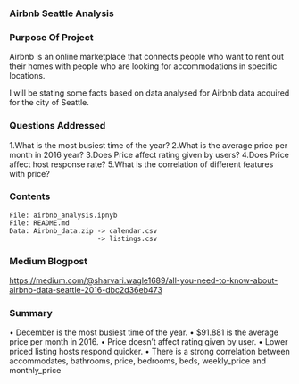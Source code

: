 ### Airbnb Seattle Analysis

###  Purpose Of Project

Airbnb is an online marketplace that connects people who want to rent out their homes with people who are looking for accommodations in specific locations.

I will be stating some facts based on data analysed for Airbnb data acquired for the city of Seattle.


### Questions Addressed

1.What is the most busiest time of the year?
2.What is the average price per month in 2016 year?
3.Does Price affect rating given by users?
4.Does Price affect host response rate?
5.What is the correlation of different features with price?

### Contents
    
    File: airbnb_analysis.ipnyb 
    File: README.md
    Data: Airbnb_data.zip -> calendar.csv
                          -> listings.csv
          
###  Medium Blogpost
https://medium.com/@sharvari.wagle1689/all-you-need-to-know-about-airbnb-data-seattle-2016-dbc2d36eb473


###  Summary
•	December is the most busiest time of the year.
•	$91.881 is the average price per month in 2016.
•	Price doesn’t affect rating given by user.
•	Lower priced listing hosts respond quicker.
•	There is a strong correlation between accommodates, bathrooms, price, bedrooms, beds, weekly_price and monthly_price

